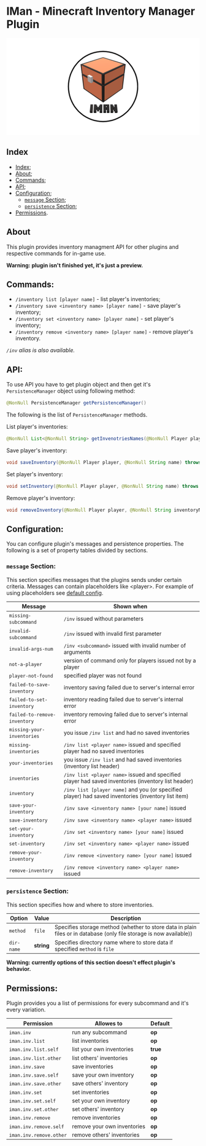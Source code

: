 # IMan - Minecraft Inventory Manager Plugin

![Logo](/images/logo.png)

## Index

- [Index](#index);
- [About](#about);
- [Commands](#commands);
- [API](#api);
- [Configuration](#configuration);
    - [`message` Section](#message-section);
    - [`persistence` Section](#persistence-section);
- [Permissions](#permissions).

## About

This plugin provides inventory managment API for
other plugins and respective commands for in-game use.

**Warning: plugin isn't finished yet, it's just a preview.**

## Commands:

- `/inventory list [player name]` - list player's inventories;
- `/inventory save <inventory name> [player name]` - save player's inventory;
- `/inventory set <inventory name> [player name]` - set player's inventory;
- `/inventory remove <inventory name> [player name]` - remove player's inventory.

*`/inv` alias is also available.*

## API:

To use API you have to get plugin object and then get it's `PersistenceManager` object using following method:

```java
@NonNull PersistenceManager getPersistenceManager()
```

The following is the list of `PersistenceManager` methods.

List player's inventories:

```java
@NonNull List<@NonNull String> getInvenotriesNames(@NonNull Player player) throws Exception
```
 
Save player's inventory:

```java
void saveInventory(@NonNull Player player, @NonNull String name) throws Exception
```

Set player's inventory:

```java
void setInventory(@NonNull Player player, @NonNull String name) throws Exception
```

Remove player's inventory:

```java
void removeInventory(@NonNull Player player, @NonNull String inventoryName) throws Exception
```

## Configuration:

You can configure plugin's messages and persistence properties.
The following is a set of property tables divided by sections.

### `message` Section:

This section specifies messages that the plugins sends under certain criteria.
Messages can contain placeholders like \<player\>.
For example of using placeholders see [default config](/src/main/resources/config.yml).

| Message                      | Shown when                                                                                          |
|------------------------------|-----------------------------------------------------------------------------------------------------|
| `missing-subcommand`         | `/inv` issued without parameters                                                                    |
| `invalid-subcommand`         | `/inv` issued with invalid first parameter                                                          |
| `invalid-args-num`           | `/inv <subcommand>` issued with invalid number of arguments                                         |
| `not-a-player`               | version of command only for players issued not by a player                                          |
| `player-not-found`           | specified player was not found                                                                      |
| `failed-to-save-inventory`   | inventory saving failed due to server's internal error                                              |
| `failed-to-set-inventory`    | inventory reading failed due to server's internal error                                             |
| `failed-to-remove-inventory` | inventory removing failed due to server's internal error                                            |
| `missing-your-inventories`   | you issue `/inv list` and had no saved inventories                                                  |
| `missing-inventories`        | `/inv list <player name>` issued and specified player had no saved inventories                      |
| `your-inventories`           | you issue `/inv list` and had saved inventories (inventory list header)                             |
| `inventories`                | `/inv list <player name>` issued and specified player had saved inventories (inventory list header) |
| `inventory`                  | `/inv list [player name]` and you (or specified player) had saved inventories (inventory list item) |
| `save-your-inventory`        | `/inv save <inventory name> [your name]` issued                                                     |
| `save-inventory`             | `/inv save <inventory name> <player name>` issued                                                   |
| `set-your-inventory`         | `/inv set <inventory name> [your name]` issued                                                      |
| `set-inventory`              | `/inv set <inventory name> <player name>` issued                                                    |
| `remove-your-inventory`      | `/inv remove <inventory name> [your name]` issued                                                   |
| `remove-inventory`           | `/inv remove <inventory name> <player name>` issued                                                 |

### `persistence` Section:

This section specifies how and where to store inventories.

| Option     | Value      | Description                                                                                                         |
|------------|------------|---------------------------------------------------------------------------------------------------------------------|
| `method`   | `file`     | Specifies storage method (whether to store data in plain files or in database (only file storage is now available)) |
| `dir-name` | **string** | Specifies directory name where to store data if specified `method` is `file`                                        |

**Warning: currently options of this section doesn't effect plugin's behavior.**

## Permissions:

Plugin provides you a list of permissions for every subcommand and it's every variation.

| Permission              | Allowes to                  | Default  |
|-------------------------|-----------------------------|----------|
| `iman.inv`              | run any subcommand          | **op**   |
| `iman.inv.list`         | list inventories            | **op**   |
| `iman.inv.list.self`    | list your own inventories   | **true** |
| `iman.inv.list.other`   | list others' inventories    | **op**   |
| `iman.inv.save`         | save inventories            | **op**   |
| `iman.inv.save.self`    | save your own inventory     | **op**   |
| `iman.inv.save.other`   | save others' inventory      | **op**   |
| `iman.inv.set`          | set inventories             | **op**   |
| `iman.inv.set.self`     | set your own inventory      | **op**   |
| `iman.inv.set.other`    | set others' inventory       | **op**   |
| `iman.inv.remove`       | remove inventories          | **op**   | 
| `iman.inv.remove.self`  | remove your own inventories | **op**   |
| `iman.inv.remove.other` | remove others' inventories  | **op**   |
